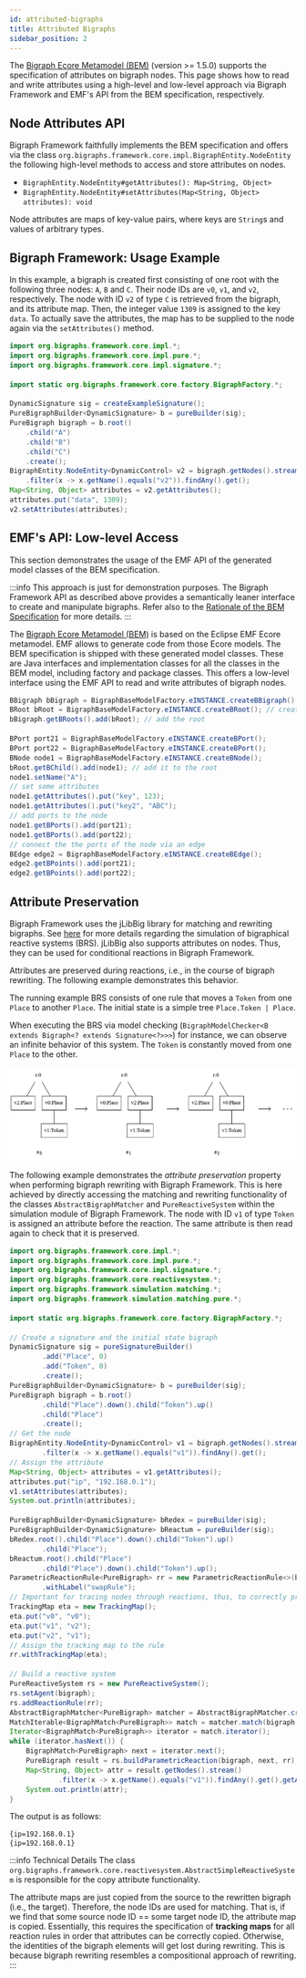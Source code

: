 ```yaml
---
id: attributed-bigraphs
title: Attributed Bigraphs
sidebar_position: 2
---
```


The [Bigraph Ecore Metamodel (BEM)](https://github.com/bigraph-toolkit-suite/bigraphs.bigraph-ecore-metamodel) (version >= 1.5.0) supports the specification of attributes on bigraph nodes.
This page shows how to read and write attributes using a high-level and low-level approach via Bigraph Framework and EMF's API from the BEM specification, respectively.

## Node Attributes API

Bigraph Framework faithfully implements the BEM specification and offers via the class `org.bigraphs.framework.core.impl.BigraphEntity.NodeEntity` the following high-level methods to access and store attributes on nodes.

- `BigraphEntity.NodeEntity#getAttributes(): Map<String, Object>`
- `BigraphEntity.NodeEntity#setAttributes(Map<String, Object> attributes): void`

Node attributes are maps of key-value pairs, where keys are `String`s and values of arbitrary types.

## Bigraph Framework: Usage Example 

In this example, a bigraph is created first consisting of one root with the following three nodes: `A`, `B` and `C`.
Their node IDs are `v0`, `v1`, and `v2`, respectively.
The node with ID `v2` of type `C` is retrieved from the bigraph, and its attribute map.
Then, the integer value `1309` is assigned to the key `data`.
To actually save the attributes, the map has to be supplied to the node again via the `setAttributes()` method.

```java
import org.bigraphs.framework.core.impl.*;
import org.bigraphs.framework.core.impl.pure.*;
import org.bigraphs.framework.core.impl.signature.*;

import static org.bigraphs.framework.core.factory.BigraphFactory.*;

DynamicSignature sig = createExampleSignature();
PureBigraphBuilder<DynamicSignature> b = pureBuilder(sig);
PureBigraph bigraph = b.root()
    .child("A")
    .child("B")
    .child("C")
    .create(); 
BigraphEntity.NodeEntity<DynamicControl> v2 = bigraph.getNodes().stream()
    .filter(x -> x.getName().equals("v2")).findAny().get();
Map<String, Object> attributes = v2.getAttributes();
attributes.put("data", 1309);
v2.setAttributes(attributes);
```

## EMF's API: Low-level Access

This section demonstrates the usage of the EMF API of the generated model classes of the BEM specification.

:::info
This approach is just for demonstration purposes.
The Bigraph Framework API as described above provides a semantically leaner interface to create and manipulate bigraphs.
Refer also to the [Rationale of the BEM Specification](https://github.com/bigraph-toolkit-suite/bigraphs.bigraph-ecore-metamodel?tab=readme-ov-file#rationale-of-this-specification) for more details.
:::

The [Bigraph Ecore Metamodel (BEM)](https://github.com/bigraph-toolkit-suite/bigraphs.bigraph-ecore-metamodel) is based on the Eclipse EMF Ecore metamodel.
EMF allows to generate code from those Ecore models.
The BEM specification is shipped with these generated model classes.
These are Java interfaces and implementation classes for all the classes in the BEM model, including factory and package classes.
This offers a low-level interface using the EMF API to read and write attributes of bigraph nodes.

```java
BBigraph bBigraph = BigraphBaseModelFactory.eINSTANCE.createBBigraph();
BRoot bRoot = BigraphBaseModelFactory.eINSTANCE.createBRoot(); // create a root
bBigraph.getBRoots().add(bRoot); // add the root

BPort port21 = BigraphBaseModelFactory.eINSTANCE.createBPort();
BPort port22 = BigraphBaseModelFactory.eINSTANCE.createBPort();
BNode node1 = BigraphBaseModelFactory.eINSTANCE.createBNode();
bRoot.getBChild().add(node1); // add it to the root
node1.setName("A");
// set some attributes
node1.getAttributes().put("key", 123);
node1.getAttributes().put("key2", "ABC");
// add ports to the node
node1.getBPorts().add(port21);
node1.getBPorts().add(port22);
// connect the the ports of the node via an edge
BEdge edge2 = BigraphBaseModelFactory.eINSTANCE.createBEdge();
edge2.getBPoints().add(port21);
edge2.getBPoints().add(port22);
```

## Attribute Preservation

Bigraph Framework uses the jLibBig library for matching and rewriting bigraphs.
See [here](../simulation/simulation-intro) for more details regarding the simulation of bigraphical reactive systems (BRS).
jLibBig also supports attributes on nodes.
Thus, they can be used for conditional reactions in Bigraph Framework.

Attributes are preserved during reactions, i.e., in the course of bigraph rewriting.
The following example demonstrates this behavior.

The running example BRS consists of one rule that moves a `Token` from one `Place` to another `Place`.
The initial state is a simple tree `Place.Token | Place`.

[//]: # (![img]&#40;../assets/advanced/attributes/simple-tree-agent.png&#41;)

When executing the BRS via model checking (`BigraphModelChecker<B extends Bigraph<? extends Signature<?>>>`) for instance, we can observe an infinite behavior of this system.
The `Token` is constantly moved from one `Place` to the other. 

![transition-system](../assets/advanced/attributes/transition-system-attributed-bigraphs.png)

The following example demonstrates the _attribute preservation_ property when performing bigraph rewriting with Bigraph Framework.
This is here achieved by directly accessing the matching and rewriting functionality of the classes `AbstractBigraphMatcher` and `PureReactiveSystem` within the simulation module of Bigraph Framework.
The node with ID `v1` of type `Token` is assigned an attribute before the reaction.
The same attribute is then read again to check that it is preserved.

```java
import org.bigraphs.framework.core.impl.*;
import org.bigraphs.framework.core.impl.pure.*;
import org.bigraphs.framework.core.impl.signature.*;
import org.bigraphs.framework.core.reactivesystem.*;
import org.bigraphs.framework.simulation.matching.*;
import org.bigraphs.framework.simulation.matching.pure.*;

import static org.bigraphs.framework.core.factory.BigraphFactory.*;

// Create a signature and the initial state bigraph
DynamicSignature sig = pureSignatureBuilder()
        .add("Place", 0)
        .add("Token", 0)
        .create();
PureBigraphBuilder<DynamicSignature> b = pureBuilder(sig);
PureBigraph bigraph = b.root()
        .child("Place").down().child("Token").up()
        .child("Place")
        .create();
// Get the node
BigraphEntity.NodeEntity<DynamicControl> v1 = bigraph.getNodes().stream()
        .filter(x -> x.getName().equals("v1")).findAny().get();
// Assign the attribute
Map<String, Object> attributes = v1.getAttributes();
attributes.put("ip", "192.168.0.1");
v1.setAttributes(attributes);
System.out.println(attributes);

PureBigraphBuilder<DynamicSignature> bRedex = pureBuilder(sig);
PureBigraphBuilder<DynamicSignature> bReactum = pureBuilder(sig);
bRedex.root().child("Place").down().child("Token").up()
        .child("Place");
bReactum.root().child("Place")
        .child("Place").down().child("Token").up();
ParametricReactionRule<PureBigraph> rr = new ParametricReactionRule<>(bRedex.create(), bReactum.create())
        .withLabel("swapRule");
// Important for tracing nodes through reactions, thus, to correctly preserve attributes
TrackingMap eta = new TrackingMap();
eta.put("v0", "v0");
eta.put("v1", "v2");
eta.put("v2", "v1");
// Assign the tracking map to the rule
rr.withTrackingMap(eta);

// Build a reactive system
PureReactiveSystem rs = new PureReactiveSystem();
rs.setAgent(bigraph);
rs.addReactionRule(rr);
AbstractBigraphMatcher<PureBigraph> matcher = AbstractBigraphMatcher.create(PureBigraph.class);
MatchIterable<BigraphMatch<PureBigraph>> match = matcher.match(bigraph, rr);
Iterator<BigraphMatch<PureBigraph>> iterator = match.iterator();
while (iterator.hasNext()) {
    BigraphMatch<PureBigraph> next = iterator.next();
    PureBigraph result = rs.buildParametricReaction(bigraph, next, rr);
    Map<String, Object> attr = result.getNodes().stream()
            .filter(x -> x.getName().equals("v1")).findAny().get().getAttributes();
    System.out.println(attr);
}
```

The output is as follows:

```text
{ip=192.168.0.1}
{ip=192.168.0.1}
```


:::info Technical Details
The class `org.bigraphs.framework.core.reactivesystem.AbstractSimpleReactiveSystem` is responsible for the copy attribute functionality.

The attribute maps are just copied from the source to the rewritten bigraph (i.e., the target).
Therefore, the node IDs are used for matching.
That is, if we find that some source node ID == some target node ID, the attribute map is copied.
Essentially, this requires the specification of **tracking maps** for all reaction rules in order that attributes can be correctly copied.
Otherwise, the identities of the bigraph elements will get lost during rewriting.
This is because bigraph rewriting resembles a compositional approach of rewriting.
:::